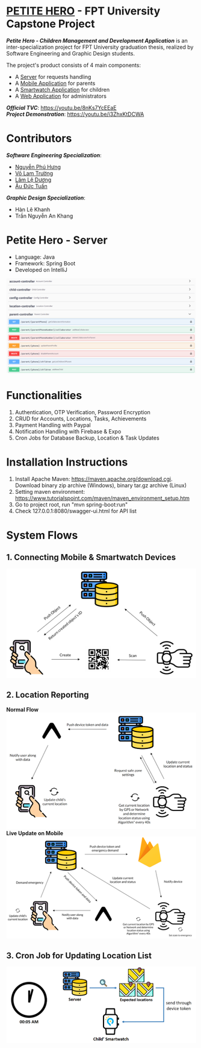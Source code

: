 # [PETITE HERO](https://github.com/petite-hero) - FPT University Capstone Project

__*Petite Hero - Children Management and Development Application*__ is an inter-specialization project for FPT University graduation thesis, realized by Software Engineering and Graphic Design students.

The project's product consists of 4 main components:
- A [Server](https://github.com/petite-hero/petite-hero-api) for requests handling
- A [Mobile Application](https://github.com/petite-hero/petite-hero-mobile) for parents
- A [Smartwatch Application](https://github.com/petite-hero/petite-hero-smartwatch) for children
- A [Web Application](https://github.com/petite-hero/petite-hero-web) for administrators

__*Official TVC*__: https://youtu.be/8nKs7YcEEaE  
__*Project Demonstration*__: https://youtu.be/i3ZhxKtDCWA  

# Contributors

__*Software Engineering Specialization*__:
- [Nguyễn Phú Hưng](https://github.com/hulk1999)
- [Võ Lam Trường](https://github.com/truongvlit)
- [Lâm Lệ Dương](https://github.com/llduong)
- [Âu Đức Tuấn](https://github.com/ibenrique2510)

__*Graphic Design Specialization*__:
- Hàn Lê Khanh
- Trần Nguyễn An Khang

# 
# Petite Hero - Server
- Language: Java
- Framework: Spring Boot
- Developed on IntelliJ

![](screenshots/overview.png)

# Functionalities
1. Authentication, OTP Verification, Password Encryption
2. CRUD for Accounts, Locations, Tasks, Achievements
3. Payment Handling with Paypal
4. Notification Handling with Firebase & Expo
5. Cron Jobs for Database Backup, Location & Task Updates 

# Installation Instructions
1. Install Apache Maven: https://maven.apache.org/download.cgi. Download binary zip archive (Windows), binary tar.gz archive (Linux)
2. Setting maven environment: https://www.tutorialspoint.com/maven/maven_environment_setup.htm
3. Go to project root, run "mvn spring-boot:run"
4. Check 127.0.0.1:8080/swagger-ui.html for API list

# System Flows
## 1. Connecting Mobile & Smartwatch Devices
![](screenshots/connect-device.png)
## 2. Location Reporting
**Normal Flow**
![](screenshots/tracking.png)
**Live Update on Mobile**
![](screenshots/emergency.png)
## 3. Cron Job for Updating Location List
![](screenshots/location-cronjob.png)
